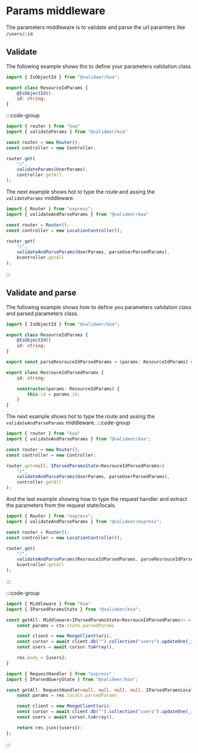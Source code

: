 # Params middleware

The parameters middleware is to validate and parse the url paramters like `/users/:id`.

## Validate

The following example shows tho to define your parameters validation class
```ts 
import { IsObjectId } from "@valideer/koa";

export class ResourceIdParams {
	@IsObjectId()
	id: string;
}
```


:::code-group
```ts [koa]
import { router } from "koa"
import { validateParams } from "@valideer/koa"

const router = new Router();
const controller = new Controller;

router.get(
    "/",
    validateParams(UserParams),
    controller.getAll
);

```

The next example shows hot to type the route and assing the `validateParams` middleware. 
```ts [express]
import { Router } from "express";
import { validateAndParseParams } from "@valideer/koa"

const router = Router();
const controller = new LocationController();

router.get(
    "/", 
    validateAndParseParams(UserParams, parseUserParsedParams), 
    kcontroller.getAll
);

```
:::



## Validate and parse

The following example shows how to define you parameters validation class and parsed parameters class.
```ts 
import { IsObjectId } from "@valideer/koa";

export class ResourceIdParams {
	@IsObjectId()
	id: string;
}

export const parseResrouceIdParsedParams = (params: ResourceIdParams) => new ResrouceIdParsedParams(params);

export class ResrouceIdParsedParams {
	id: string;

	constructor(params: ResourceIdParams) {
		this.id = params.id;
	}
}
```

The next example shows hot to type the route and assing the `validateAndParseParams` middleware. 
:::code-group
```ts [koa]
import { router } from "koa"
import { validateAndParseParams } from "@valideer/koa";

const router = new Router();
const controller = new Controller;

router.get<null, IParsedParamsState<ResrouceIdParsedParams>(
    "/",
    validateAndParseParams(UserParams, parseUserParsedParams),
    controller.getAll
);

```

And the last example showing how to type the request handler and extract the parameters from the request state/locals.
```ts [express]
import { Router } from "express";
import { validateAndParseParams } from "@valideer/express";

const router = Router();
const controller = new LocationController();

router.get(
    "/", 
    validateAndParseParams(ResrouceIdParsedParams, parseResrouceIdParsedParams), 
    kcontroller.getAll
);

```
:::

:::code-group
```ts [koa]
import { Middleware } from "koa"
import { IParsedParamsState } from "@valideer/koa";

const getAll: Middleware<IParsedParamsState<ResrouceIdParsedParams>> = (ctx) => {
    const params = ctx.state.parsedParams

	const client = new MongoClient(uri);
	const cursor = await client.db("").collection("users").updateOne(_id: params.id, { $set: { name: "new name" }});
	const users = await cursor.toArray(),

    res.body = {users};
}
```

```ts [express]
import { RequestHandler } from "express"
import { IParsedQueryState } from "@valideer/koa";

const getAll: RequestHandler<null, null, null, null, IParsedParamsLocals<ResrouceIdParsedParams>> = async (req, res, next) => {
    const params = res.locals.parsedParams

	const client = new MongoClient(uri);
	const cursor = await client.db("").collection("users").updateOne(_id: params.id, { $set: { name: "new name" }});
	const users = await cursor.toArray(),

    return res.json({users});
};

```
:::
